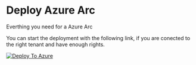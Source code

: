 # Deploy Azure Arc
Everthing you need for a Azure Arc

You can start the deployment with the following link, if you are conected to the right tenant and have enough rights.

[![Deploy To Azure](https://aka.ms/deploytoazurebutton)](https://portal.azure.com/#create/Microsoft.Template/uri/https%3A%2F%2Fraw.githubusercontent.com%2Falphasteff%2FAzureArcDeployment%2Fmain%2FmainTemplate.json/createUIDefinitionUri/https%3A%2F%2Fraw.githubusercontent.com%2Falphasteff%2FAzureArcDeployment%2Fmain%2FCreateUiDefinition.json)

